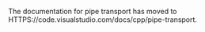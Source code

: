 The documentation for pipe transport has moved to HTTPS://code.visualstudio.com/docs/cpp/pipe-transport.
